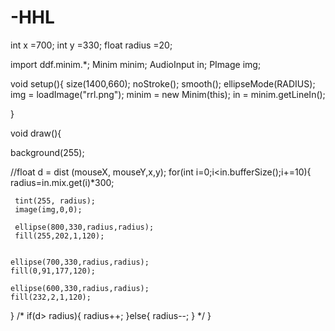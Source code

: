 # -HHL
int x =700;
int y =330;
float radius =20;

import ddf.minim.*;
Minim minim;
AudioInput in;
PImage img;



void setup(){
  size(1400,660);
  noStroke();
  smooth();
  ellipseMode(RADIUS);
  img = loadImage("rrl.png");
  minim = new Minim(this);
  in = minim.getLineIn();

}

void draw(){
  
  background(255);
  
  
 //float d = dist (mouseX, mouseY,x,y);
  for(int i=0;i<in.bufferSize();i+=10){
     radius=in.mix.get(i)*300; 
    
     tint(255, radius);
     image(img,0,0);
     
     ellipse(800,330,radius,radius);
     fill(255,202,1,120);
    
   
    ellipse(700,330,radius,radius);
    fill(0,91,177,120);
    
    ellipse(600,330,radius,radius);
    fill(232,2,1,120);
  }
  /*
   if(d> radius){
     radius++;
   }else{
     radius--;
   }
   */
}
